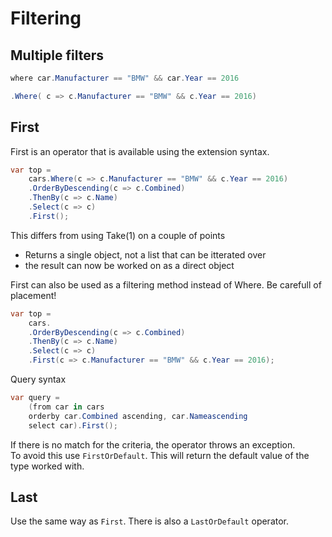 
# Filtering

## Multiple filters

```C#
where car.Manufacturer == "BMW" && car.Year == 2016

.Where( c => c.Manufacturer == "BMW" && c.Year == 2016)
```

## First
First is an operator that is available using the extension syntax.

```C#
var top = 
    cars.Where(c => c.Manufacturer == "BMW" && c.Year == 2016)
    .OrderByDescending(c => c.Combined)
    .ThenBy(c => c.Name)
    .Select(c => c)
    .First();
```
This differs from using Take(1) on a couple of points
* Returns a single object, not a list that can be itterated over
* the result can now be worked on as a direct object

First can also be used as a filtering method instead of Where. Be carefull of placement!
```C#
var top = 
    cars.
    .OrderByDescending(c => c.Combined)
    .ThenBy(c => c.Name)
    .Select(c => c)
    .First(c => c.Manufacturer == "BMW" && c.Year == 2016);
```

Query syntax
```C#
var query =
    (from car in cars
    orderby car.Combined ascending, car.Nameascending
    select car).First();
```

If there is no match for the criteria, the operator throws an exception.\
To avoid this use `FirstOrDefault`. This will return the default value of the type worked with.

## Last
Use the same way as `First`. There is also a `LastOrDefault` operator.